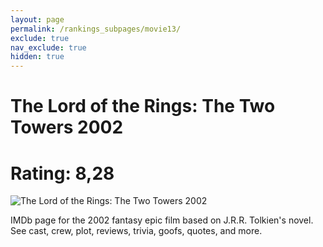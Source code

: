 ```yaml
---
layout: page
permalink: /rankings_subpages/movie13/
exclude: true
nav_exclude: true
hidden: true
---
```

    
# The Lord of the Rings: The Two Towers 2002
# Rating: 8,28
![The Lord of the Rings: The Two Towers 2002](https://fwcdn.pl/fpo/14/51/31451/7877022_1.7.webp)


IMDb page for the 2002 fantasy epic film based on J.R.R. Tolkien's novel. See cast, crew, plot, reviews, trivia, goofs, quotes, and more.